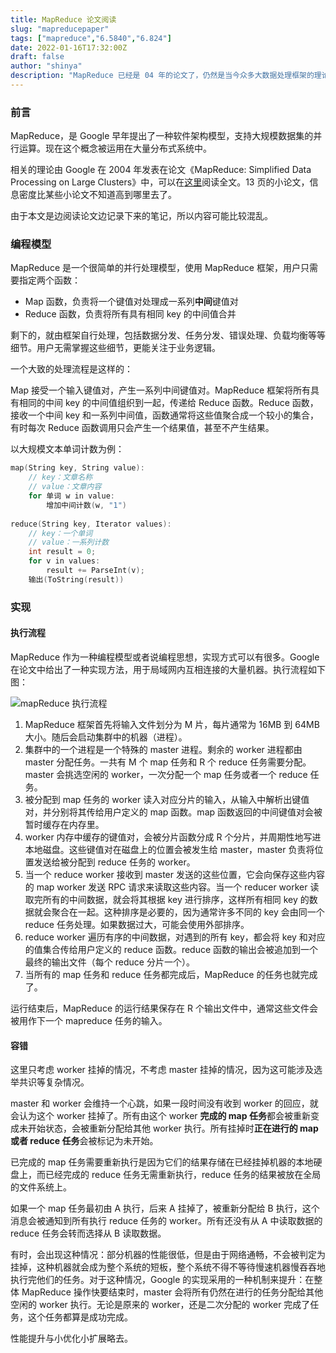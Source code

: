 ```yaml
---
title: MapReduce 论文阅读
slug: "mapreducepaper"
tags: ["mapreduce","6.5840","6.824"]
date: 2022-01-16T17:32:00Z
draft: false
author: "shinya"
description: "MapReduce 已经是 04 年的论文了，仍然是当今众多大数据处理框架的理论基础"
---
```


### 前言

MapReduce，是 Google 早年提出了一种软件架构模型，支持大规模数据集的并行运算。现在这个概念被运用在大量分布式系统中。

相关的理论由 Google 在 2004 年发表在论文《MapReduce: Simplified Data Processing on Large Clusters》中，可以在[这里](https://static.googleusercontent.com/media/research.google.com/zh-CN//archive/mapreduce-osdi04.pdf)阅读全文。13 页的小论文，信息密度比某些小论文不知道高到哪里去了。

由于本文是边阅读论文边记录下来的笔记，所以内容可能比较混乱。

### 编程模型

MapReduce 是一个很简单的并行处理模型，使用 MapReduce 框架，用户只需要指定两个函数：

- Map 函数，负责将一个键值对处理成一系列**中间**键值对
- Reduce 函数，负责将所有具有相同 key 的中间值合并

剩下的，就由框架自行处理，包括数据分发、任务分发、错误处理、负载均衡等等细节。用户无需掌握这些细节，更能关注于业务逻辑。

一个大致的处理流程是这样的：

Map 接受一个输入键值对，产生一系列中间键值对。MapReduce 框架将所有具有相同的中间 key 的中间值组织到一起，传递给 Reduce 函数。Reduce 函数，接收一个中间 key 和一系列中间值，函数通常将这些值聚合成一个较小的集合，有时每次 Reduce 函数调用只会产生一个结果值，甚至不产生结果。

以大规模文本单词计数为例：

```c
map(String key, String value):
    // key：文章名称
    // value：文章内容
    for 单词 w in value:
        增加中间计数(w, "1")
 
reduce(String key, Iterator values):
    // key：一个单词
    // value：一系列计数
    int result = 0;
    for v in values:
        result += ParseInt(v);
    输出(ToString(result))
```

### 实现

#### 执行流程

MapReduce 作为一种编程模型或者说编程思想，实现方式可以有很多。Google 在论文中给出了一种实现方法，用于局域网内互相连接的大量机器。执行流程如下图：

![mapReduce 执行流程](./images/mapreduce.jpg)

1. MapReduce 框架首先将输入文件划分为 M 片，每片通常为 16MB 到 64MB 大小。随后会启动集群中的机器（进程）。
2. 集群中的一个进程是一个特殊的 master 进程。剩余的 worker 进程都由 master 分配任务。一共有 M 个 map 任务和 R 个 reduce 任务需要分配。master 会挑选空闲的 worker，一次分配一个 map 任务或者一个 reduce 任务。
3. 被分配到 map 任务的 worker 读入对应分片的输入，从输入中解析出键值对，并分别将其传给用户定义的 map 函数。map 函数返回的中间键值对会被暂时缓存在内存里。
4. worker 内存中缓存的键值对，会被分片函数分成 R 个分片，并周期性地写进本地磁盘。这些键值对在磁盘上的位置会被发生给 master，master 负责将位置发送给被分配到 reduce 任务的 worker。
5. 当一个 reduce worker 接收到 master 发送的这些位置，它会向保存这些内容的 map worker 发送 RPC 请求来读取这些内容。当一个 reducer worker 读取完所有的中间数据，就会将其根据 key 进行排序，这样所有相同 key 的数据就会聚合在一起。这种排序是必要的，因为通常许多不同的 key 会由同一个 reduce 任务处理。如果数据过大，可能会使用外部排序。
6. reduce worker 遍历有序的中间数据，对遇到的所有 key，都会将 key 和对应的值集合传给用户定义的 reduce 函数。reduce 函数的输出会被追加到一个最终的输出文件（每个 reduce 分片一个）。
7. 当所有的 map 任务和 reduce 任务都完成后，MapReduce 的任务也就完成了。

运行结束后，MapReduce 的运行结果保存在 R 个输出文件中，通常这些文件会被用作下一个 mapreduce 任务的输入。

#### 容错

这里只考虑 worker 挂掉的情况，不考虑 master 挂掉的情况，因为这可能涉及选举共识等复杂情况。

master 和 worker 会维持一个心跳，如果一段时间没有收到 worker 的回应，就会认为这个 worker 挂掉了。所有由这个 worker **完成的 map 任务**都会被重新变成未开始状态，会被重新分配给其他 worker 执行。所有挂掉时**正在进行的 map 或者 reduce 任务**会被标记为未开始。

已完成的 map 任务需要重新执行是因为它们的结果存储在已经挂掉机器的本地硬盘上，而已经完成的 reduce 任务无需重新执行，reduce 任务的结果被放在全局的文件系统上。

如果一个 map 任务最初由 A 执行，后来 A 挂掉了，被重新分配给 B 执行，这个消息会被通知到所有执行 reduce 任务的 worker。所有还没有从 A 中读取数据的 reduce 任务会转而选择从 B 读取数据。

有时，会出现这种情况：部分机器的性能很低，但是由于网络通畅，不会被判定为挂掉，这种机器就会成为整个系统的短板，整个系统不得不等待慢速机器慢吞吞地执行完他们的任务。对于这种情况，Google 的实现采用的一种机制来提升：在整体 MapReduce 操作快要结束时，master 会将所有仍然在进行的任务分配给其他空闲的 worker 执行。无论是原来的 worker，还是二次分配的 worker 完成了任务，这个任务都算是成功完成。

性能提升与小优化小扩展略去。